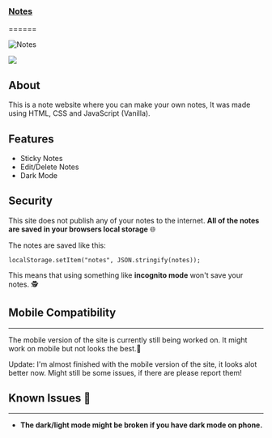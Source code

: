 ### [Notes](https://azenotes.vercel.app)
======


![Notes](https://i.ibb.co/hKN9NGs/notes.png)



![](https://i.ibb.co/dg4W6dH/image.png)

## About

This is a note website where you can make your own notes, It was made using HTML, CSS and JavaScript (Vanilla).

## Features

- Sticky Notes
- Edit/Delete Notes
- Dark Mode


## Security

This site does not publish any of your notes to the internet. **All of the notes are saved in your browsers local storage** 🌐

The notes are saved like this:
```
localStorage.setItem("notes", JSON.stringify(notes));
```


This means that using something like **incognito mode** won't save your notes. 🕵️


## Mobile Compatibility 
------
The mobile version of the site is currently still being worked on. It might work on mobile but not looks the best.📱

Update: I'm almost finished with the mobile version of the site, it looks alot better now. Might still be some issues, if there are please report them!


## Known Issues 🛑
------

- **The dark/light mode might be broken if you have dark mode on phone.** 

